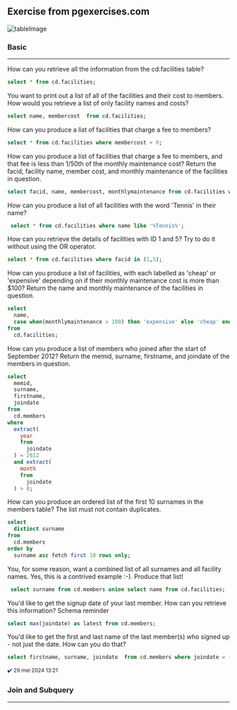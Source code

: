 ## Exercise from pgexercises.com
![tableImage](https://pgexercises.com/img/schema-horizontal.svg)
### Basic 
---

How can you retrieve all the information from the cd.facilities table?

```sql
select * from cd.facilities;
```

You want to print out a list of all of the facilities and their cost to members. How would you retrieve a list of only facility names and costs?

```sql
select name, membercost  from cd.facilities;
```

How can you produce a list of facilities that charge a fee to members?

```sql
select * from cd.facilities where membercost > 0;
```

How can you produce a list of facilities that charge a fee to members, and that fee is less than 1/50th of the monthly maintenance cost? Return the facid, facility name, member cost, and monthly maintenance of the facilities in question.

```sql
select facid, name, membercost, monthlymaintenance from cd.facilities where membercost < monthlymaintenance/50 and membercost != 0;
```

How can you produce a list of all facilities with the word 'Tennis' in their name?

```sql
 select * from cd.facilities where name like '%Tennis%';
```

How can you retrieve the details of facilities with ID 1 and 5? Try to do it without using the OR operator.

```sql
select * from cd.facilities where facid in (1,5);
```

How can you produce a list of facilities, with each labelled as 'cheap' or 'expensive' depending on if their monthly maintenance cost is more than $100? Return the name and monthly maintenance of the facilities in question.

```sql
select 
  name, 
  case when(monthlymaintenance > 100) then 'expensive' else 'cheap' end as cost 
from 
  cd.facilities;
```

How can you produce a list of members who joined after the start of September 2012? Return the memid, surname, firstname, and joindate of the members in question.

```sql
select 
  memid, 
  surname, 
  firstname, 
  joindate 
from 
  cd.members 
where 
  extract(
    year 
    from 
      joindate
  ) = 2012 
  and extract(
    month 
    from 
      joindate
  ) > 8;

```

How can you produce an ordered list of the first 10 surnames in the members table? The list must not contain duplicates.

```sql
select 
  distinct surname 
from 
  cd.members 
order by 
  surname asc fetch first 10 rows only;

```

You, for some reason, want a combined list of all surnames and all facility names. Yes, this is a contrived example :-). Produce that list!

```sql
 select surname from cd.members union select name from cd.facilities;
```

You'd like to get the signup date of your last member. How can you retrieve this information?
Schema reminder 

```sql
select max(joindate) as latest from cd.members;
```

You'd like to get the first and last name of the last member(s) who signed up - not just the date. How can you do that?

```sql
select firstname, surname, joindate  from cd.members where joindate = (select max(joindate) from cd.members);
```
<sub>✔️ 29 mei 2024 13:21</sub>
### Join and Subquery 
---


